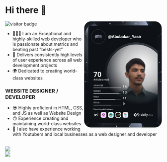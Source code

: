 # Hi there 👋
![visitor badge](https://visitor-badge.glitch.me/badge?page_id=AbubakarYasir.visitor-badge)
<a href="https://app.daily.dev/Abubakar_Yasir"><img src="https://github.com/AbubakarYasir/AbubakarYasir/blob/main/devcard.svg" align="right" width="250" alt="Abubakar Yasir's Dev Card"/></a>

- 👨🏻‍💻 I am an Exceptional and highly-skilled web developer who is passionate about metrics and beating past "bests-yet"
- 👤 Delivers consistently high levels of user experience across all web development projects
- 🌍 Dedicated to creating world-class websites

### WEBSITE DESIGNER / DEVELOPER

- 😎 Highly proficient in HTML, CSS, and JS
as well as Website Design
- 🙃 Experience creating and maintaining world-class websites
- 💼 I also have experience working with Youtubers and local businesses as a web designer and developer

<br />
<img align="left" src="https://github-readme-stats.vercel.app/api/top-langs/?username=AbubakarYasir&layout=compact" />
<br />
<img align="left" src="https://github-readme-stats.vercel.app/api/?username=AbubakarYasir&count_private=true&show_icons=true&hide=contribs,prs&theme=onedark" />

<link rel="stylesheet" href="main.css">

